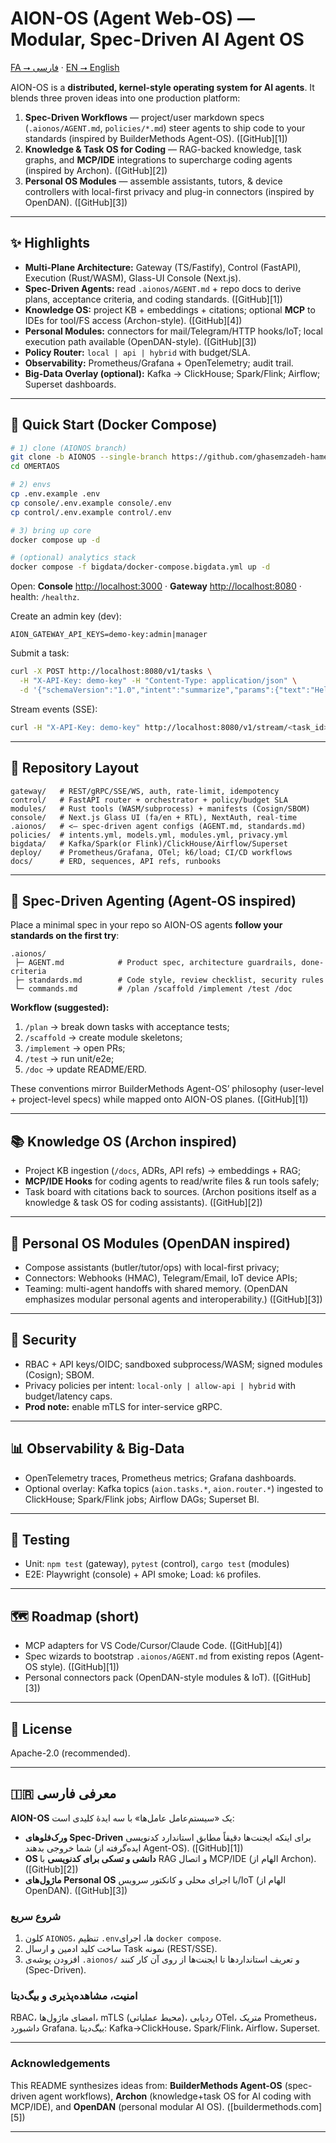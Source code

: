 
# AION-OS (Agent Web-OS) — Modular, Spec-Driven AI Agent OS

[FA ⭢ فارسی](#-معرفی-فارسی) · [EN ⭢ English](#-english-overview)

AION-OS is a **distributed, kernel-style operating system for AI agents**. It blends three proven ideas into one production platform:

1. **Spec-Driven Workflows** — project/user markdown specs (`.aionos/AGENT.md`, `policies/*.md`) steer agents to ship code to your standards (inspired by BuilderMethods Agent-OS). ([GitHub][1])
2. **Knowledge & Task OS for Coding** — RAG-backed knowledge, task graphs, and **MCP/IDE** integrations to supercharge coding agents (inspired by Archon). ([GitHub][2])
3. **Personal OS Modules** — assemble assistants, tutors, & device controllers with local-first privacy and plug-in connectors (inspired by OpenDAN). ([GitHub][3])

---

## ✨ Highlights

* **Multi-Plane Architecture:** Gateway (TS/Fastify), Control (FastAPI), Execution (Rust/WASM), Glass-UI Console (Next.js).
* **Spec-Driven Agents:** read `.aionos/AGENT.md` + repo docs to derive plans, acceptance criteria, and coding standards. ([GitHub][1])
* **Knowledge OS:** project KB + embeddings + citations; optional **MCP** to IDEs for tool/FS access (Archon-style). ([GitHub][4])
* **Personal Modules:** connectors for mail/Telegram/HTTP hooks/IoT; local execution path available (OpenDAN-style). ([GitHub][3])
* **Policy Router:** `local | api | hybrid` with budget/SLA.
* **Observability:** Prometheus/Grafana + OpenTelemetry; audit trail.
* **Big-Data Overlay (optional):** Kafka → ClickHouse; Spark/Flink; Airflow; Superset dashboards.

---

## 🚀 Quick Start (Docker Compose)

```bash
# 1) clone (AIONOS branch)
git clone -b AIONOS --single-branch https://github.com/ghasemzadeh-hamed/OMERTAOS.git
cd OMERTAOS

# 2) envs
cp .env.example .env
cp console/.env.example console/.env
cp control/.env.example control/.env

# 3) bring up core
docker compose up -d

# (optional) analytics stack
docker compose -f bigdata/docker-compose.bigdata.yml up -d
```

Open: **Console** [http://localhost:3000](http://localhost:3000) · **Gateway** [http://localhost:8080](http://localhost:8080) · health: `/healthz`.

Create an admin key (dev):

```env
AION_GATEWAY_API_KEYS=demo-key:admin|manager
```

Submit a task:

```bash
curl -X POST http://localhost:8080/v1/tasks \
  -H "X-API-Key: demo-key" -H "Content-Type: application/json" \
  -d '{"schemaVersion":"1.0","intent":"summarize","params":{"text":"Hello"}}'
```

Stream events (SSE):

```bash
curl -H "X-API-Key: demo-key" http://localhost:8080/v1/stream/<task_id>
```

---

## 🧱 Repository Layout

```
gateway/   # REST/gRPC/SSE/WS, auth, rate-limit, idempotency
control/   # FastAPI router + orchestrator + policy/budget SLA
modules/   # Rust tools (WASM/subprocess) + manifests (Cosign/SBOM)
console/   # Next.js Glass UI (fa/en + RTL), NextAuth, real-time
.aionos/   # <— spec-driven agent configs (AGENT.md, standards.md)
policies/  # intents.yml, models.yml, modules.yml, privacy.yml
bigdata/   # Kafka/Spark(or Flink)/ClickHouse/Airflow/Superset
deploy/    # Prometheus/Grafana, OTel; k6/load; CI/CD workflows
docs/      # ERD, sequences, API refs, runbooks
```

---

## 🧭 Spec-Driven Agenting (Agent-OS inspired)

Place a minimal spec in your repo so AION-OS agents **follow your standards on the first try**:

```
.aionos/
 ├─ AGENT.md            # Product spec, architecture guardrails, done-criteria
 ├─ standards.md        # Code style, review checklist, security rules
 └─ commands.md         # /plan /scaffold /implement /test /doc
```

**Workflow (suggested):**

1. `/plan` → break down tasks with acceptance tests;
2. `/scaffold` → create module skeletons;
3. `/implement` → open PRs;
4. `/test` → run unit/e2e;
5. `/doc` → update README/ERD.

These conventions mirror BuilderMethods Agent-OS’ philosophy (user-level + project-level specs) while mapped onto AION-OS planes. ([GitHub][1])

---

## 📚 Knowledge OS (Archon inspired)

* Project KB ingestion (`/docs`, ADRs, API refs) → embeddings + RAG;
* **MCP/IDE Hooks** for coding agents to read/write files & run tools safely;
* Task board with citations back to sources. (Archon positions itself as a knowledge & task OS for coding assistants). ([GitHub][2])

---

## 🧩 Personal OS Modules (OpenDAN inspired)

* Compose assistants (butler/tutor/ops) with local-first privacy;
* Connectors: Webhooks (HMAC), Telegram/Email, IoT device APIs;
* Teaming: multi-agent handoffs with shared memory. (OpenDAN emphasizes modular personal agents and interoperability.) ([GitHub][3])

---

## 🔐 Security

* RBAC + API keys/OIDC; sandboxed subprocess/WASM; signed modules (Cosign); SBOM.
* Privacy policies per intent: `local-only | allow-api | hybrid` with budget/latency caps.
* **Prod note:** enable mTLS for inter-service gRPC.

---

## 📊 Observability & Big-Data

* OpenTelemetry traces, Prometheus metrics; Grafana dashboards.
* Optional overlay: Kafka topics (`aion.tasks.*`, `aion.router.*`) ingested to ClickHouse; Spark/Flink jobs; Airflow DAGs; Superset BI.

---

## 🧪 Testing

* Unit: `npm test` (gateway), `pytest` (control), `cargo test` (modules)
* E2E: Playwright (console) + API smoke; Load: `k6` profiles.

---

## 🗺️ Roadmap (short)

* MCP adapters for VS Code/Cursor/Claude Code. ([GitHub][4])
* Spec wizards to bootstrap `.aionos/AGENT.md` from existing repos (Agent-OS style). ([GitHub][1])
* Personal connectors pack (OpenDAN-style modules & IoT). ([GitHub][3])

---

## 📝 License

Apache-2.0 (recommended).

---

## 🇮🇷 معرفی فارسی

**AION-OS** یک «سیستم‌عامل عامل‌ها» با سه ایدهٔ کلیدی است:

* **ورک‌فلوهای Spec-Driven** برای اینکه ایجنت‌ها دقیقاً مطابق استاندارد کدنویسی شما خروجی بدهند (ایده‌گرفته از Agent-OS). ([GitHub][1])
* **OS دانشی و تسکی برای کدنویسی** با RAG و اتصال MCP/IDE (الهام از Archon). ([GitHub][2])
* **ماژول‌های Personal OS** با اجرای محلی و کانکتور سرویس/IoT (الهام از OpenDAN). ([GitHub][3])

### شروع سریع

1. کلون `AIONOS`، تنظیم `.env`ها، اجرای `docker compose`.
2. ساخت کلید ادمین و ارسال Task نمونه (REST/SSE).
3. افزودن پوشه‌ی `.aionos/` و تعریف استانداردها تا ایجنت‌ها از روی آن کار کنند (Spec-Driven).

### امنیت، مشاهده‌پذیری و بیگ‌دیتا

RBAC، امضای ماژول‌ها، mTLS (محیط عملیاتی)، ردیابی OTel، متریک Prometheus، داشبورد Grafana. بیگ‌دیتا: Kafka→ClickHouse، Spark/Flink، Airflow، Superset.

---

### Acknowledgements

This README synthesizes ideas from: **BuilderMethods Agent-OS** (spec-driven agent workflows), **Archon** (knowledge+task OS for AI coding with MCP/IDE), and **OpenDAN** (personal modular AI OS). ([buildermethods.com][5])

---
